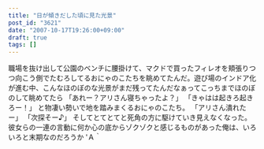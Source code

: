 ```yaml
---
title: "日が傾きだした頃に見た光景"
post_id: "3621"
date: "2007-10-17T19:26:00+09:00"
draft: true
tags: []
---
```



職場を抜け出して公園のベンチに腰掛けて、マクドで買ったフィレオを頬張りつつ向こう側でたむろしてるおにゃのこたちを眺めてたんだ。遊び場のインドア化が進む中、こんなほのぼのな光景がまだ残ってたんだなぁってこっちまでほのぼのして眺めてたら  「あれー？アリさん寝ちゃったよ？」 「きゃはは起きろ起きろー！」 と物凄い勢いで地を踏みまくるおにゃのこたち。 「アリさん潰れたー」 「次探そー♪」 そしてとてとてと死角の方に駆けていき見えなくなった。 彼女らの一連の言動に何か心の底からゾクゾクと感じるものがあった俺は、いろいろと末期なのだろうか 'Ａ｀
